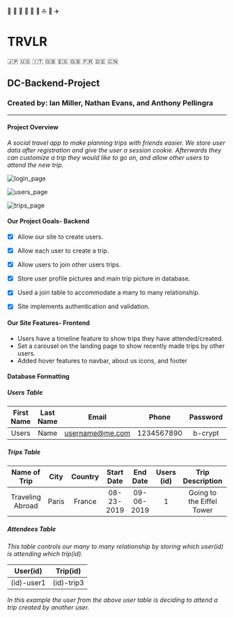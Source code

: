 :tokyo_tower: :statue_of_liberty: :mount_fuji: :bridge_at_night: :ship: :car: :sailboat: :steam_locomotive: :airplane:
# TRVLR
:jp: :us: :it: :uk: :es: :gb: :fr: :de: :cn:

## DC-Backend-Project

### Created by: Ian Miller, Nathan Evans, and Anthony Pellingra
---
  
#### Project Overview

*A social travel app to make planning trips with friends easier. We store user data after registration and give the user a session cookie. Afterwards they can customize a trip they would like to go on, and allow other users to attend the new trip.*

![login_page](./Users/digitalcrafts/Desktop/login_page.png)

![users_page](link-to-image)

![trips_page](link-to-image)



#### Our Project Goals- Backend

- [x] Allow our site to create users.
- [x] Allow each user to create a trip.
- [x] Allow users to join other users trips.
- [x] Store user profile pictures and main trip picture in database.
- [x] Used a join table to accommodate a many to many relationship.
- [x] Site implements authentication and validation.


#### Our Site Features- Frontend

* Users have a timeline feature to show trips they have attended/created.
* Set a carousel on the landing page to show recently made trips by other users. 
* Added hover features to navbar, about us icons, and footer

#### Database Formatting

##### Users Table

| First Name | Last Name | Email | Phone | Password | Picture |
|:----------:|:--------:|:----:|:----:|:-------:|:------:|
| Users | Name | username@me.com | 1234567890 | b-crypt | File/Path/to/profile/pic/storage|

##### Trips Table

| Name of Trip | City| Country | Start Date | End Date | Users (id) | Trip Description | Picture |
|:------------:|:---:|:-------:|:----------:|:--------:|:----:|:----------------:|:-------:|
| Traveling Abroad | Paris | France | 08-23-2019 | 09-06-2019| 1 | Going to the Eiffel Tower| File/path/to trip/image/storage|

##### Attendees Table

*This table controls our many to many relationship by storing which user(id) is attending which trip(id).*

| User(id) | Trip(id) |
|:--------:|:--------:|
| (id)-user1 | (id)-trip3|

*In this example the user from the above user table is deciding to attend a trip created by another user.*


